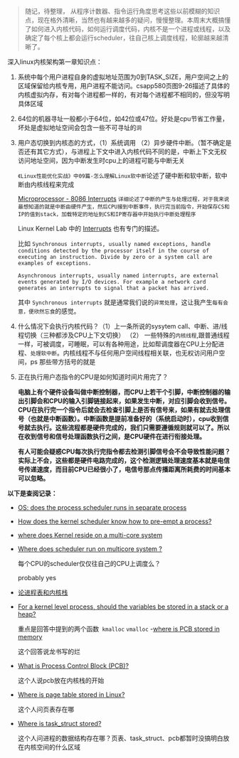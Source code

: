 > 随记，待整理， 从程序计数器、指令运行角度思考这些以前模糊的知识点，现在格外清晰，当然也有越来越多的疑问，慢慢整理。本周末大概搞懂了如何进入内核代码，如何运行调度代码，内核不是一个进程或线程，以及确定了每个核上都会运行scheduler，往自己核上调度线程，轮廓越来越清晰了。

深入linux内核架构第一章知识点：

1. 系统中每个用户进程自身的虚拟地址范围为0到TASK_SIZE，用户空间之上的区域保留给内核专用，用户进程不能访问。csapp580页图9-26描述了具体的内核虚拟内存，有对每个进程都一样的，有对每个进程都不相同的，但没写明具体区域

2. 64位的机器寻址一般都小于64位，如42位或47位。好处是cpu节省工作量，坏处是虚拟地址空间会包含一些不可寻址的`洞`

3. 用户态切换到内核态的方式，（1）系统调用 （2）异步硬件中断。（暂不确定是否还有其它方式），与进程上下文中进入内核代码不同的是，中断上下文无权访问地址空间，因为中断发生时cpu上的进程可能与中断无关

    `《Linux性能优化实战》中09篇-怎么理解Linux软中断`论述了硬中断和软中断，软中断由内核线程来完成

    [Microprocessor - 8086 Interrupts](https://www.tutorialspoint.com/microprocessor/microprocessor_8086_interrupts.htm) `详细论述了中断的产生与处理过程，对于我来说最想知道的就是中断由硬件产生，然后CPU接到中断事件，执行完当前指令，开始保存CS和IP的值到stack，加载特定的地址到CS和IP寄存器中开始执行中断处理程序`

    Linux Kernel Lab 中的 [Interrupts](https://linux-kernel-labs.github.io/master/lectures/interrupts.html#lecture-objectives) 也有专门的描述。

    比如 `Synchronous interrupts, usually named exceptions, handle conditions detected by the processor itself in the course of executing an instruction. Divide by zero or a system call are examples of exceptions.`

    `Asynchronous interrupts, usually named interrupts, are external events generated by I/O devices. For example a network card generates an interrupts to signal that a packet has arrived.`
    
    其中 `Synchronous interrupts` 就是通常我们说的`异常处理`，这让我产生`每有会意，便欣然忘食`的感觉。

4. 什么情况下会执行内核代码？（1）上一条所说的sysytem call、中断、进/线程切换（三种都涉及CPU上下文切换） （2） 一些特殊的`内核线程`,跟普通线程一样，可被调度，可睡眠，可以有各种用途，比如帮调度器在CPU上分配进程、`处理软中断`。内核线程不与任何用户空间线程相关联，也无权访问用户空间，ps 那些带方括号的就是

5. 正在执行用户态指令的CPU是如何知道时间片用完了？

    
    **电脑上有个硬件设备叫做中断控制器，而CPU上若干个引脚，中断控制器的输出引脚会和CPU的输入引脚链接起来，如果发生中断，对应引脚会收到信号。CPU在执行完一个指令后就会去检查引脚上是否有信号来，如果有就去处理信号（也就是中断函数）。中断函数是提前准备好的（系统启动时），cpu收到信号就去执行。这些流程都是硬件完成的，我们只需要遵循规则就可以了。所以在收到信号和信号处理函数执行之间，是CPU硬件在进行衔接处理。**
    
    **有人可能会疑惑CPU每次执行完指令都去检测引脚信号会不会导致性能问题？实际上不会，这些都是硬件电路完成的，这个检测逻辑处理速度基本就是电信号传递速度，而目前CPU已经很小了，电信号那点传播距离所耗费的时间基本可以忽略。**



**以下是查阅记录：**

- [OS: does the process scheduler runs in separate process](https://stackoverflow.com/a/11769982/9337614)
- [How does the kernel scheduler know how to pre-empt a process?](https://unix.stackexchange.com/a/457586)
- [where does Kernel reside on a multi-core system](https://superuser.com/questions/564660/where-does-kernel-reside-on-a-multi-core-system)
- [Where does scheduler run on multicore system ?](https://www.linuxquestions.org/questions/programming-9/where-does-scheduler-run-on-multicore-system-946804/)

    每个CPU的scheduler仅仅往自己的CPU上调度么？

    probably yes

- [论进程表和内核栈](https://www.cs.umb.edu/~eoneil/cs444_f06/class10.html)


- [For a kernel level process, should the variables be stored in a stack or a heap?](https://www.quora.com/For-a-kernel-level-process-should-the-variables-be-stored-in-a-stack-or-a-heap)

   重点是回答中提到的两个函数` kmalloc` `vmalloc` 
-[where is PCB stored in memory](https://stackoverflow.com/questions/48619363/where-is-pcb-stored-in-memory)
    
    这个回答说龙书写的烂

- [What is Process Control Block (PCB)?](https://www.tutorialspoint.com/what-is-process-control-block-pcb)
    
    这个人说pcb放在内核栈的开始

- [Where is page table stored in Linux?](https://unix.stackexchange.com/questions/487052/where-is-page-table-stored-in-linux)

    这个人问页表存在哪

- [Where is task_struct stored?](https://stackoverflow.com/questions/10604632/where-is-task-struct-stored)

    这个人问进程的数据结构存在哪？页表、task_struct、pcb都暂时没搞明白放在内核空间的什么区域